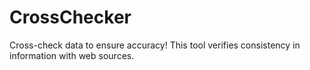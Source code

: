 # CrossChecker
Cross-check data to ensure accuracy! This tool verifies consistency in information with web sources.
